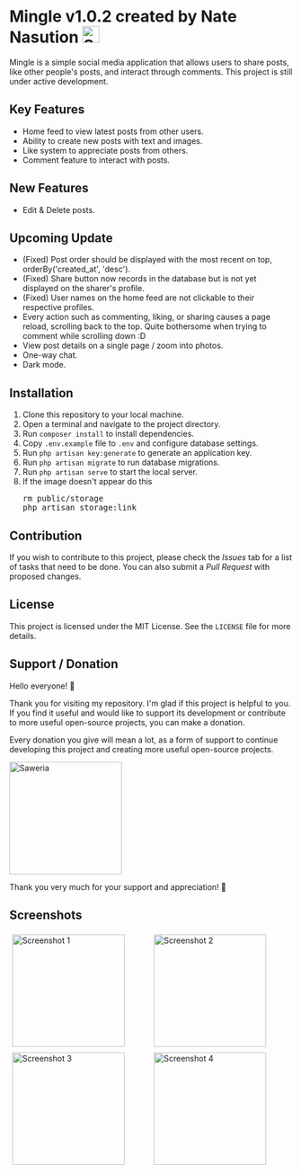 # Mingle v1.0.2 created by Nate Nasution <img src="https://github.githubassets.com/images/icons/emoji/unicode/1f1ee-1f1e9.png" alt="Saweria" width="30" />


Mingle is a simple social media application that allows users to share posts, like other people's posts, and interact through comments. This project is still under active development.

## Key Features
- Home feed to view latest posts from other users.
- Ability to create new posts with text and images.
- Like system to appreciate posts from others.
- Comment feature to interact with posts.

## New Features
- Edit & Delete posts.

## Upcoming Update
- (Fixed) Post order should be displayed with the most recent on top, orderBy('created_at', 'desc').
- (Fixed) Share button now records in the database but is not yet displayed on the sharer's profile.
- (Fixed) User names on the home feed are not clickable to their respective profiles.
- Every action such as commenting, liking, or sharing causes a page reload, scrolling back to the top. Quite bothersome when trying to comment while scrolling down :D
- View post details on a single page / zoom into photos.
- One-way chat.
- Dark mode.

## Installation
1. Clone this repository to your local machine.
2. Open a terminal and navigate to the project directory.
3. Run `composer install` to install dependencies.
4. Copy `.env.example` file to `.env` and configure database settings.
5. Run `php artisan key:generate` to generate an application key.
6. Run `php artisan migrate` to run database migrations.
7. Run `php artisan serve` to start the local server.
8. If the image doesn't appear do this
   <pre>rm public/storage
   php artisan storage:link</pre>

## Contribution
If you wish to contribute to this project, please check the *Issues* tab for a list of tasks that need to be done. You can also submit a *Pull Request* with proposed changes.

## License
This project is licensed under the MIT License. See the `LICENSE` file for more details.

## Support / Donation

Hello everyone! 👋

Thank you for visiting my repository. I'm glad if this project is helpful to you. If you find it useful and would like to support its development or contribute to more useful open-source projects, you can make a donation.

Every donation you give will mean a lot, as a form of support to continue developing this project and creating more useful open-source projects.

<a href="https://saweria.co/bhottu" target="_blank">
    <img src="https://github.com/bhottu/nate-social-media/assets/35356275/b0a6053d-4033-467f-8578-e99abed81710" alt="Saweria" width="200" />
</a>

Thank you very much for your support and appreciation! 🙏

## Screenshots

<div style="display: flex; flex-wrap: wrap;">
  <div style="flex: 1 1 30%; margin: 5px;">
    <img src="https://github.com/bhottu/nate-social-media/assets/35356275/359eaa10-380f-4ea9-95f6-28cd587c4e2f" alt="Screenshot 1" width="200"/>
  </div>
  <div style="flex: 1 1 30%; margin: 5px;">
    <img src="https://github.com/bhottu/nate-social-media/assets/35356275/abf3d4bc-0dac-44e4-82b1-a53cd468669b" alt="Screenshot 2" width="200" />
  </div>
  <div style="flex: 1 1 30%; margin: 5px;">
    <img src="https://github.com/bhottu/nate-social-media/assets/35356275/7a49ad52-95b4-40f0-b3c2-34ae750c9943" alt="Screenshot 3" width="200" />
  </div>
  <div style="flex: 1 1 30%; margin: 5px;">
    <img src="https://github.com/bhottu/nate-social-media/assets/35356275/6c305754-b9f2-4308-ac42-2d66e161cb65" alt="Screenshot 4" width="200" />
  </div>
</div>
